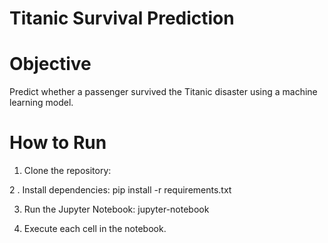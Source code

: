 # Titanic Survival Prediction 

# Objective
Predict whether a passenger survived the Titanic disaster using a machine learning model.

# How to Run
1. Clone the repository:

2 . Install dependencies:
    pip install -r requirements.txt

3. Run the Jupyter Notebook:
    jupyter-notebook

4. Execute each cell in the notebook.
